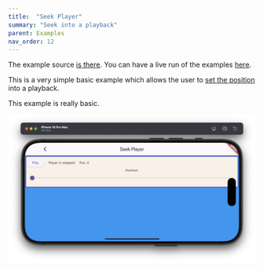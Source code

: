 ```yaml
---
title:  "Seek Player"
summary: "Seek into a playback"
parent: Examples
nav_order: 12
---
```


The example source [is there](https://github.com/canardoux/flutter_sound/blob/master/example/lib/seek/seek.dart). You can have a live run of the examples [here](/live/index.html).

This is a very simple basic example which allows the user to [set the position](/api/player/FlutterSoundPlayer/seekToPlayer.html) into a playback.

This example is really basic.

![screen shot](ScreenShots/SeekPlayer.png)